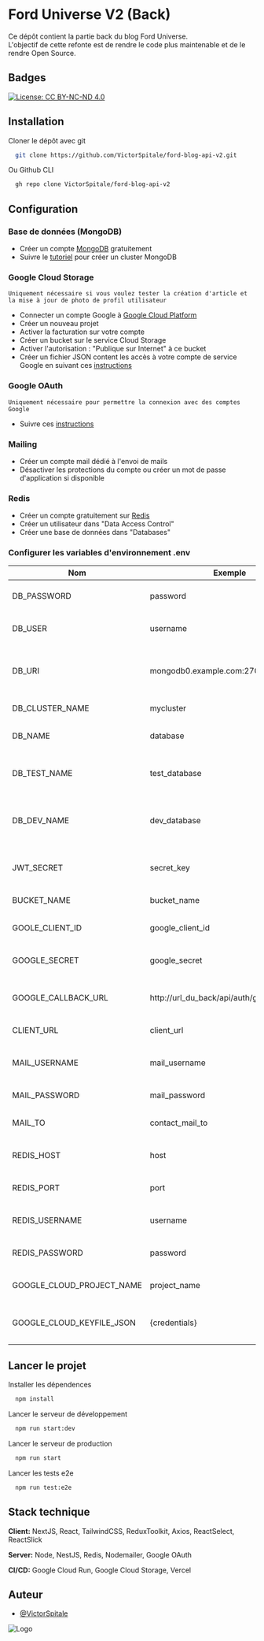 
# Ford Universe V2 (Back)


Ce dépôt contient la partie back du blog Ford Universe.  
L'objectif de cette refonte est de rendre le code plus maintenable et
de le rendre Open Source.
## Badges


[![License: CC BY-NC-ND 4.0](https://img.shields.io/badge/License-CC_BY--NC--ND_4.0-lightgrey.svg)](https://creativecommons.org/licenses/by-nc-nd/4.0/)

## Installation

Cloner le dépôt avec git

```bash
  git clone https://github.com/VictorSpitale/ford-blog-api-v2.git
```

Ou Github CLI

```bash
  gh repo clone VictorSpitale/ford-blog-api-v2
```

## Configuration

### Base de données (MongoDB)
- Créer un compte [MongoDB](https://www.mongodb.com/fr-fr/cloud/atlas/register) gratuitement
- Suivre le [tutoriel](https://www.mongodb.com/docs/atlas/tutorial/create-new-cluster/) pour créer un cluster MongoDB
### Google Cloud Storage
    Uniquement nécessaire si vous voulez tester la création d'article et la mise à jour de photo de profil utilisateur
- Connecter un compte Google à [Google Cloud Platform](https://console.cloud.google.com/getting-started)
- Créer un nouveau projet
- Activer la facturation sur votre compte
- Créer un bucket sur le service Cloud Storage
- Activer l'autorisation : "Publique sur Internet" à ce bucket
- Créer un fichier JSON content les accès à votre compte de service Google en suivant ces [instructions](https://cloud.google.com/iam/docs/creating-managing-service-account-keys?hl=fr#iam-service-account-keys-create-console)
### Google OAuth
    Uniquement nécessaire pour permettre la connexion avec des comptes Google
- Suivre ces [instructions](https://docs.retool.com/docs/google-oauth-credentials)
### Mailing
- Créer un compte mail dédié à l'envoi de mails
- Désactiver les protections du compte ou créer un mot de passe d'application si disponible
### Redis
- Créer un compte gratuitement sur [Redis](https://app.redislabs.com/#/login)
- Créer un utilisateur dans "Data Access Control"
- Créer une base de données dans "Databases"

### Configurer les variables d'environnement .env

| Nom                       | Exemple                                     | Instructions                                                 |
|---------------------------|---------------------------------------------|--------------------------------------------------------------|
| DB_PASSWORD               | password                                    | Mot de passe du cluster MongoDB                              | 
| DB_USER                   | username                                    | Nom d'utilisateur MongoDB                                    | 
| DB_URI                    | mongodb0.example.com:27017                  | Url de connexion vers la base de données MongoDB             | 
| DB_CLUSTER_NAME           | mycluster                                   | Nom du cluster de production                                 | 
| DB_NAME                   | database                                    | Nom de la base de données de production                      | 
| DB_TEST_NAME              | test_database                               | Nom de la base de données utilisée pour les tests e2e        | 
| DB_DEV_NAME               | dev_database                                | Nom de la base de données utilisée en phase de développement | 
| JWT_SECRET                | secret_key                                  | Clé secrète utilisée pour générer les tokens d'accès         | 
| BUCKET_NAME               | bucket_name                                 | Nom du bucket Google Storage                                 | 
| GOOLE_CLIENT_ID           | google_client_id                            | Nom du client Google pour OAuth                              | 
| GOOGLE_SECRET             | google_secret                               | Clé secrète Google pour OAuth                                | 
| GOOGLE_CALLBACK_URL       | http://url_du_back/api/auth/google/redirect | Url de redirection après l'authentification                  | 
| CLIENT_URL                | client_url                                  | Url du client front                                          | 
| MAIL_USERNAME             | mail_username                               | Nom de l'adresse email utilisé pour le mailing               | 
| MAIL_PASSWORD             | mail_password                               | Mot de passe du compte mail                                  | 
| MAIL_TO                   | contact_mail_to                             | Adresse destinataire de la page contact                      | 
| REDIS_HOST                | host                                        | Url vers la base de données Redis                            | 
| REDIS_PORT                | port                                        | Port de la base de données Redis                             | 
| REDIS_USERNAME            | username                                    | Nom d'utilisateur créé sur Redis                             | 
| REDIS_PASSWORD            | password                                    | Mot de passe de l'utilisateur créé sur Redis                 | 
| GOOGLE_CLOUD_PROJECT_NAME | project_name                                | Nom du projet sur Google Cloud Storage                       | 
| GOOGLE_CLOUD_KEYFILE_JSON | {credentials}                               | JSON des informations du compte de service                   | 

## Lancer le projet


Installer les dépendences

```bash
  npm install
```

Lancer le serveur de développement


```bash
  npm run start:dev
```


Lancer le serveur de production


```bash
  npm run start
```


Lancer les tests e2e


```bash
  npm run test:e2e
```





## Stack technique

**Client:** NextJS, React, TailwindCSS, ReduxToolkit, Axios, ReactSelect, ReactSlick

**Server:** Node, NestJS, Redis, Nodemailer, Google OAuth

**CI/CD:** Google Cloud Run, Google Cloud Storage, Vercel


## Auteur

- [@VictorSpitale](https://www.github.com/VictorSpitale)


![Logo](https://storage.googleapis.com/fordblog.appspot.com/email/forduniverse.png)

